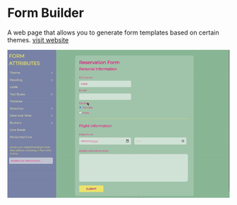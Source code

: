 # Form Builder

A web page that allows you to generate form templates based on certain themes. [visit website](https://dalalbinhumaid.github.io/form-builder/)

![Website Demo](/demo.gif)
